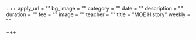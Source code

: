 +++
apply_url = ""
bg_image = ""
category = ""
date = ""
description = ""
duration = ""
fee = ""
image = ""
teacher = ""
title = "MOE History"
weekly = ""

+++
